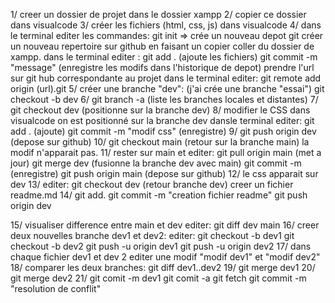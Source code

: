 1/ creer un dossier de projet dans le dossier xampp
2/ copier ce dossier dans visualcode
3/ créer les fichiers (html, css, js) dans visualcode
4/ dans le terminal editer les commandes:
    git init => crée un nouveau depot git
créer un nouveau repertoire sur github en faisant un copier coller du dossier de xampp.
   dans le terminal editer :
   git add . (ajoute les fichiers)
   git commit -m "message" (enregistre les modifs dans l'historique de depot)
   prendre l'url sur git hub correspondante au projet
   dans le terminal editer:
   git remote add origin (url).git
5/ créer une branche "dev": (j'ai crée une branche "essai")
    git checkout -b dev
6/ git branch -a (liste les branches locales et distantes)
7/ git checkout dev (positionne sur la branche dev)
8/ modifier le CSS dans visualcode 
    on est positionné sur la branche dev
    dansle terminal editer:
    git add . (ajoute)
    git commit -m "modif css" (enregistre)
9/  git push origin dev (depose sur github)
10/ git checkout main (retour sur la branche main) la modif n'apparait pas.
11/  rester sur main et editer:
    git pull origin main (met a jour)
    git merge dev (fusionne la branche dev avec main)
    git commit -m (enregistre)
    git push origin main (depose sur github)
12/ le css apparait sur dev
13/ editer: git checkout dev (retour branche dev)
            creer un fichier readme.md
14/         git add.
            git commit -m "creation fichier readme"
            git push origin dev

15/ visualiser difference entre main et dev editer:
            git diff dev main
16/ creer deux nouvelles branche dev1 et dev2: editer:
            git checkout -b dev1
            git checkout -b dev2
            git push -u origin dev1
            git push -u origin dev2
17/ dans chaque fichier dev1 et dev 2 editer une modif "modif dev1" et "modif dev2"
18/ comparer les deux branches: 
     git diff dev1..dev2
19/ git merge dev1
20/ git merge dev2
21/ git comit -m dev1
    git comit -a
    git fetch
    git commit -m "resolution de conflit"



       